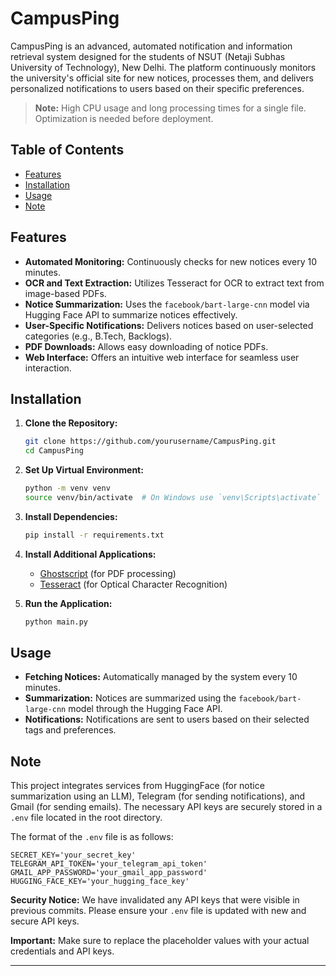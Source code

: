 
# CampusPing

CampusPing is an advanced, automated notification and information retrieval system designed for the students of NSUT (Netaji Subhas University of Technology), New Delhi. The platform continuously monitors the university's official site for new notices, processes them, and delivers personalized notifications to users based on their specific preferences.

> **Note:** High CPU usage and long processing times for a single file. Optimization is needed before deployment.

## Table of Contents

- [Features](#features)
- [Installation](#installation)
- [Usage](#usage)
- [Note](#note)

## Features

- **Automated Monitoring:** Continuously checks for new notices every 10 minutes.
- **OCR and Text Extraction:** Utilizes Tesseract for OCR to extract text from image-based PDFs.
- **Notice Summarization:** Uses the `facebook/bart-large-cnn` model via Hugging Face API to summarize notices effectively.
- **User-Specific Notifications:** Delivers notices based on user-selected categories (e.g., B.Tech, Backlogs).
- **PDF Downloads:** Allows easy downloading of notice PDFs.
- **Web Interface:** Offers an intuitive web interface for seamless user interaction.

## Installation

1. **Clone the Repository:**
   ```bash
   git clone https://github.com/yourusername/CampusPing.git
   cd CampusPing
   ```

2. **Set Up Virtual Environment:**
   ```bash
   python -m venv venv
   source venv/bin/activate  # On Windows use `venv\Scripts\activate`
   ```

3. **Install Dependencies:**
   ```bash
   pip install -r requirements.txt
   ```

4. **Install Additional Applications:**
   - [Ghostscript](https://ghostscript.com/releases/gsdnld.html) (for PDF processing)
   - [Tesseract](https://github.com/UB-Mannheim/tesseract/wiki) (for Optical Character Recognition)

5. **Run the Application:**
   ```bash
   python main.py
   ```

## Usage

- **Fetching Notices:** Automatically managed by the system every 10 minutes.
- **Summarization:** Notices are summarized using the `facebook/bart-large-cnn` model through the Hugging Face API.
- **Notifications:** Notifications are sent to users based on their selected tags and preferences.

## Note

This project integrates services from HuggingFace (for notice summarization using an LLM), Telegram (for sending notifications), and Gmail (for sending emails). The necessary API keys are securely stored in a `.env` file located in the root directory.

The format of the `.env` file is as follows:

```plaintext
SECRET_KEY='your_secret_key'
TELEGRAM_API_TOKEN='your_telegram_api_token'
GMAIL_APP_PASSWORD='your_gmail_app_password'
HUGGING_FACE_KEY='your_hugging_face_key'
```

**Security Notice:** We have invalidated any API keys that were visible in previous commits. Please ensure your `.env` file is updated with new and secure API keys.

**Important:** Make sure to replace the placeholder values with your actual credentials and API keys.

---
